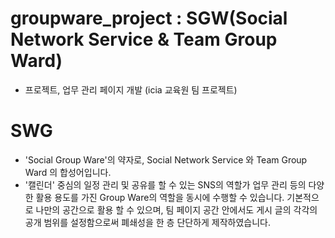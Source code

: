 # groupware_project : SGW(Social Network Service & Team Group  Ward)

 * 프로젝트, 업무 관리 페이지 개발 (icia 교육원 팀 프로젝트)


# SWG

 * 'Social Group Ware'의 약자로, Social Network Service 와 Team Group Ward 의 합성어입니다.
 * '캘린더' 중심의 일정 관리 및 공유를 할 수 있는 SNS의 역할가 업무 관리 등의 다양한 활용 용도를 가진 Group Ware의 역할을 동시에 수행할 수 있습니다.
기본적으로 나만의 공간으로 활용 할 수 있으며, 팀 페이지 공간 안에서도 게시 글의 각각의 공개 범위를 설정함으로써 폐쇄성을 한 층 단단하게 제작하였습니다.
